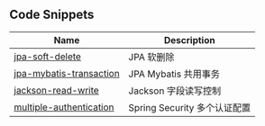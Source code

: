 ## Code Snippets

| Name                                 | Description |
| ------------------------------------ | ----------- |
| [jpa-soft-delete](./jpa-soft-delete) | JPA 软删除  |
| [jpa-mybatis-transaction](./jpa-mybatis-transaction) | JPA Mybatis 共用事务  |
| [jackson-read-write](./jackson-read-write) | Jackson 字段读写控制  |
| [multiple-authentication](./multiple-authentication) | Spring Security 多个认证配置  |
